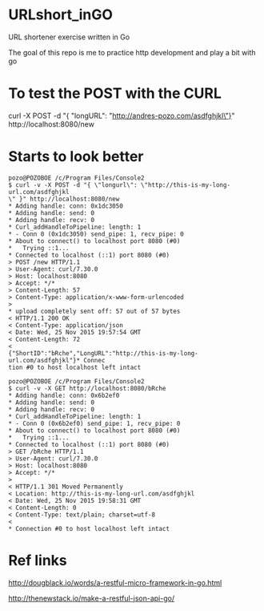 # URLshort_inGO

URL shortener exercise written in Go

The goal of this repo is me to practice http development and play a bit with go


# To test the POST with the CURL
curl -X POST -d "{ \"longURL\": \"http://andres-pozo.com/asdfghjkl\"}" http://localhost:8080/new


# Starts to look better

```
pozo@POZOBOE /c/Program Files/Console2
$ curl -v -X POST -d "{ \"longurl\": \"http://this-is-my-long-url.com/asdfghjkl
\" }" http://localhost:8080/new
* Adding handle: conn: 0x1dc3050
* Adding handle: send: 0
* Adding handle: recv: 0
* Curl_addHandleToPipeline: length: 1
* - Conn 0 (0x1dc3050) send_pipe: 1, recv_pipe: 0
* About to connect() to localhost port 8080 (#0)
*   Trying ::1...
* Connected to localhost (::1) port 8080 (#0)
> POST /new HTTP/1.1
> User-Agent: curl/7.30.0
> Host: localhost:8080
> Accept: */*
> Content-Length: 57
> Content-Type: application/x-www-form-urlencoded
>
* upload completely sent off: 57 out of 57 bytes
< HTTP/1.1 200 OK
< Content-Type: application/json
< Date: Wed, 25 Nov 2015 19:57:54 GMT
< Content-Length: 72
<
{"ShortID":"bRche","LongURL":"http://this-is-my-long-url.com/asdfghjkl"}* Connec
tion #0 to host localhost left intact

pozo@POZOBOE /c/Program Files/Console2
$ curl -v -X GET http://localhost:8080/bRche
* Adding handle: conn: 0x6b2ef0
* Adding handle: send: 0
* Adding handle: recv: 0
* Curl_addHandleToPipeline: length: 1
* - Conn 0 (0x6b2ef0) send_pipe: 1, recv_pipe: 0
* About to connect() to localhost port 8080 (#0)
*   Trying ::1...
* Connected to localhost (::1) port 8080 (#0)
> GET /bRche HTTP/1.1
> User-Agent: curl/7.30.0
> Host: localhost:8080
> Accept: */*
>
< HTTP/1.1 301 Moved Permanently
< Location: http://this-is-my-long-url.com/asdfghjkl
< Date: Wed, 25 Nov 2015 19:58:31 GMT
< Content-Length: 0
< Content-Type: text/plain; charset=utf-8
<
* Connection #0 to host localhost left intact
```


# Ref links

http://dougblack.io/words/a-restful-micro-framework-in-go.html

http://thenewstack.io/make-a-restful-json-api-go/


